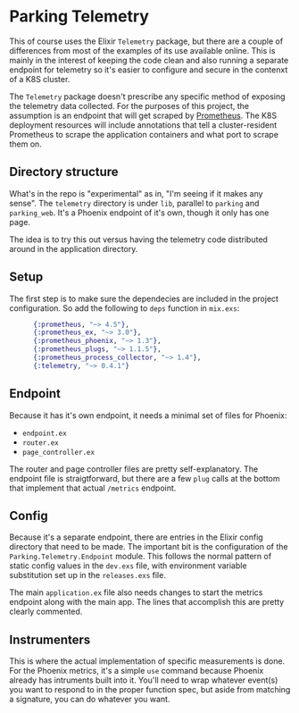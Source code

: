 # Parking Telemetry

This of course uses the Elixir `Telemetry` package, but there are a couple of differences from most of the examples of its use available online.  This is mainly in the interest of keeping the code clean and also running a separate endpoint for telemetry so it's easier to configure and secure in the contenxt of a K8S cluster.

The `Telemetry` package doesn't prescribe any specific method of exposing the telemetry data collected.  For the purposes of this project, the assumption is an endpoint that will get scraped by [Prometheus](https://prometheus.io/).  The K8S deployment resources will include annotations that tell a cluster-resident Prometheus to scrape the application containers and what port to scrape them on.

## Directory structure

What's in the repo is "experimental" as in, "I'm seeing if it makes any sense".  The `telemetry` directory is under `lib`, parallel to `parking` and `parking_web`.  It's a Phoenix endpoint of it's own, though it only has one page.

The idea is to try this out versus having the telemetry code distributed around in the application directory.

## Setup

The first step is to make sure the dependecies are included in the project configuration.  So add the following to `deps` function in `mix.exs`:

```elixir
      {:prometheus, "~> 4.5"},
      {:prometheus_ex, "~> 3.0"},
      {:prometheus_phoenix, "~> 1.3"},
      {:prometheus_plugs, "~> 1.1.5"},
      {:prometheus_process_collector, "~> 1.4"},
      {:telemetry, "~> 0.4.1"}
```

## Endpoint

Because it has it's own endpoint, it needs a minimal set of files for Phoenix:

- `endpoint.ex`
- `router.ex`
- `page_controller.ex`

The router and page controller files are pretty self-explanatory. The endpoint file is straigtforward, but there are a few `plug` calls at the bottom that implement that actual `/metrics` endpoint.

## Config

Because it's a separate endpoint, there are entries in the Elixir config directory that need to be made. The important bit is the configuration of the `Parking.Telemetry.Endpoint` module.   This follows the normal pattern of static config values in the `dev.exs` file, with environment variable substitution set up in the `releases.exs` file.

The main `application.ex` file also needs changes to start the metrics endpoint along with the main app.  The lines that accomplish this are pretty clearly commented.

## Instrumenters

This is where the actual implementation of specific measurements is done.  For the Phoenix metrics, it's a simple `use` command because Phoenix already has intruments built into it.  You'll need to wrap whatever event(s) you want to respond to in the proper function spec, but aside from matching a signature, you can do whatever you want.

